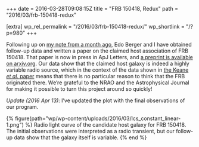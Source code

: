 +++
date = 2016-03-28T09:08:15Z
title = "FRB 150418, Redux"
path = "2016/03/frb-150418-redux"

[extra]
wp_rel_permalink = "/2016/03/frb-150418-redux/"
wp_shortlink = "/?p=980"
+++

Following up on
[my note from a month ago](@/2016/on-the-origin-of-frb-150418.md), Edo Berger
and I have obtained follow-up data and written a paper on the claimed host
association of FRB 150418. That paper is now in press in ApJ Letters, and
[a preprint is available on arxiv.org](http://arxiv.org/abs/1602.08434v3). Our
data show that the claimed host galaxy is indeed a highly variable radio
source, which in the context of the data shown in
[the Keane _et al._ paper](http://dx.doi.org/10.1038/nature17140) means that
there is no particular reason to think that the FRB originated there. We’re
grateful to the NRAO and the Astrophysical Journal for making it possible to
turn this project around so quickly!

_Update (2016 Apr 13)_: I’ve updated the plot with the final observations of
our program.

{% figure(path="wp/wp-content/uploads/2016/03/lcs_constant_linear-1.png") %}
Radio light curve of the candidate host galaxy for FRB 150418. The initial observations were interpreted as a radio transient, but our follow-up data show that the galaxy itself is variable.
{% end %}
